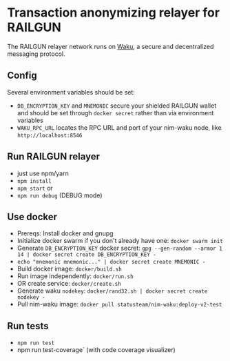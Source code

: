 # Transaction anonymizing relayer for RAILGUN

The RAILGUN relayer network runs on [Waku](https://wakunetwork.com/), a secure and decentralized messaging protocol.

## Config

Several environment variables should be set:

- `DB_ENCRYPTION_KEY` and `MNEMONIC` secure your shielded RAILGUN wallet and should be set through `docker secret` rather than via environment variables
- `WAKU_RPC_URL` locates the RPC URL and port of your nim-waku node, like `http://localhost:8546`

## Run RAILGUN relayer

- just use npm/yarn
- `npm install`
- `npm start` or
- `npm run debug` (DEBUG mode)

## Use docker

- Prereqs: Install docker and gnupg
- Initialize docker swarm if you don't already have one: `docker swarm init`
- Generate `DB_ENCRYPTION_KEY` docker secret: `gpg --gen-random --armor 1 14 | docker secret create DB_ENCRYPTION_KEY -`
- `echo "mnemonic mnemonic..." | docker secret create MNEMONIC -`
- Build docker image: `docker/build.sh`
- Run image independently: `docker/run.sh`
- OR create service: `docker/create.sh`
- Generate waku `nodekey`: `docker/rand32.sh | docker secret create nodekey -`
- Pull nim-waku image: `docker pull statusteam/nim-waku:deploy-v2-test`

## Run tests

- `npm run test`
- npm run test-coverage` (with code coverage visualizer)
